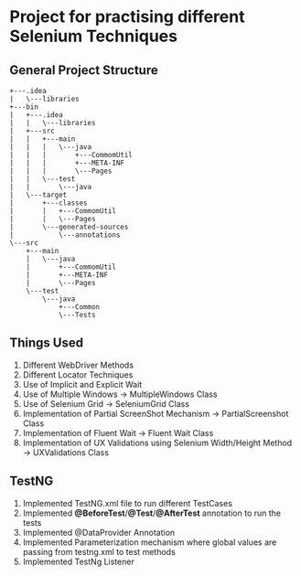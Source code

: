 # Project for practising different Selenium Techniques

## General Project Structure


```
+---.idea
|   \---libraries
+---bin
|   +---.idea
|   |   \---libraries
|   +---src
|   |   +---main
|   |   |   \---java
|   |   |       +---CommomUtil
|   |   |       +---META-INF
|   |   |       \---Pages
|   |   \---test
|   |       \---java
|   \---target
|       +---classes
|       |   +---CommomUtil
|       |   \---Pages
|       \---generated-sources
|           \---annotations
\---src
    +---main
    |   \---java
    |       +---CommomUtil
    |       +---META-INF
    |       \---Pages
    \---test
        \---java
            +---Common
            \---Tests
```

## Things Used
1. Different WebDriver Methods
2. Different Locator Techniques
3. Use of Implicit and Explicit Wait 
4. Use of Multiple Windows -> MultipleWindows Class
5. Use of Selenium Grid -> SeleniumGrid Class
6. Implementation of Partial ScreenShot Mechanism -> PartialScreenshot Class
7. Implementation of Fluent Wait -> Fluent Wait Class
8. Implementation of UX Validations using Selenium Width/Height Method -> UXValidations Class

## TestNG
1. Implemented TestNG.xml file to run different TestCases
2. Implemented **@BeforeTest**/**@Test**/**@AfterTest** annotation to run the tests
3. Implemented @DataProvider Annotation
4. Implemented Parameterization mechanism where global values are passing from testng.xml to test methods
5. Implemented TestNg Listener




